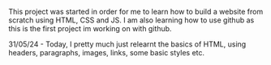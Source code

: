 This project was started in order for me to learn how to build a website from scratch using HTML, CSS and JS.
I am also learning how to use github as this is the first project im working on with github.

31/05/24 - Today, I pretty much just relearnt the basics of HTML, using headers, paragraphs, images, links, some basic styles etc.
